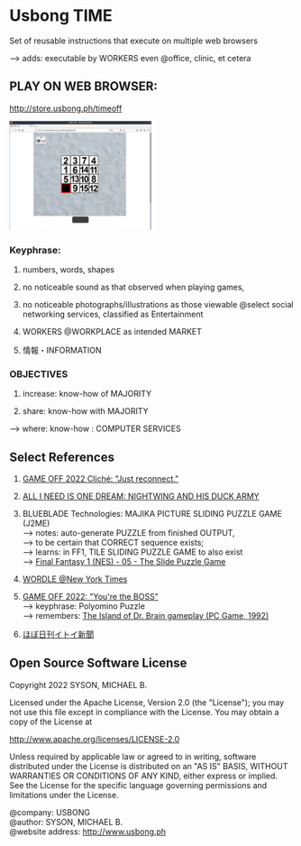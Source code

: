 # Usbong TIME

Set of reusable instructions that execute on multiple web browsers

--> adds: executable by WORKERS even @office, clinic, et cetera

## PLAY ON WEB BROWSER:

http://store.usbong.ph/timeoff


<a href="http://store.usbong.ph/timeoff" target="_blank"><img src="https://github.com/usbong/TIME/blob/main/screenshots/usbongTIMEV20221210T1438.jpg" width="50%"></a>


### Keyphrase:

1) numbers, words, shapes

2) no noticeable sound as that observed when playing games,

3) no noticeable photographs/illustrations 
as those viewable @select social networking services,
classified as Entertainment

4) WORKERS @WORKPLACE as intended MARKET

5) 情報・INFORMATION

### OBJECTIVES

1) increase: know-how of MAJORITY

2) share: know-how with MAJORITY<br/>

--> where: know-how : COMPUTER SERVICES

## 


## Select References

1) [GAME OFF 2022 Cliché: "Just reconnect."](https://github.com/usbong/game-off-2022)

2) [ALL I NEED IS ONE DREAM: NIGHTWING AND HIS DUCK ARMY](https://www.redbubble.com/i/sticker/Nightwing-and-his-duck-Army-by-one-dream/103360727.EJUG5#&gid=1&pid=3)

3) BLUEBLADE Technologies: MAJIKA PICTURE SLIDING PUZZLE GAME (J2ME)<br/>
--> notes: auto-generate PUZZLE from finished OUTPUT,<br/>
--> to be certain that CORRECT sequence exists;<br/>
--> learns: in FF1, TILE SLIDING PUZZLE GAME to also exist<br/>
--> [Final Fantasy 1 (NES) - 05 - The Slide Puzzle Game](https://www.youtube.com/watch?v=LsBD4zQVSiI)

4) [WORDLE @New York Times](https://www.nytimes.com/games/wordle/index.html)

5) [GAME OFF 2022: "You're the BOSS"](https://itch.io/jam/game-off-2022/rate/1786544)<br/>
--> keyphrase: Polyomino Puzzle<br/>
--> remembers: [The Island of Dr. Brain gameplay (PC Game, 1992)](https://www.youtube.com/watch?v=pvslw2aD8c8;)

6) [ほぼ日刊イトイ新聞](https://www.1101.com/home.html)

## Open Source Software License
Copyright 2022 SYSON, MICHAEL B.

Licensed under the Apache License, Version 2.0 (the "License"); you may not use this file except in compliance with the License. You may obtain a copy of the License at

   http://www.apache.org/licenses/LICENSE-2.0
  
Unless required by applicable law or agreed to in writing, software distributed under the License is distributed on an "AS IS" BASIS, WITHOUT WARRANTIES OR CONDITIONS OF ANY KIND, either express or implied. See the License for the specific language governing permissions and limitations under the License.

@company: USBONG<br/>
@author: SYSON, MICHAEL B.<br/>
@website address: http://www.usbong.ph<br/>
